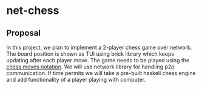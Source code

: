 # net-chess

## Proposal
In this project, we plan to implement a 2-player chess game over network. The board position is shown as TUI using brick library which keeps updating after each player move. The game needs to be played using the [chess moves notation](https://en.wikipedia.org/wiki/Algebraic_notation_(chess)). We will use network library for handling p2p communication. If time permits we will take a pre-built haskell chess engine and add functionality of a player playing with computer.  
